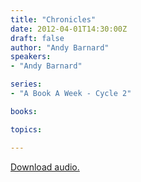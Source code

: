 ```yaml
---
title: "Chronicles"
date: 2012-04-01T14:30:00Z
draft: false
author: "Andy Barnard"
speakers:
- "Andy Barnard"

series:
- "A Book A Week - Cycle 2"

books:

topics:

---
```

[Download audio.](https://s3.amazonaws.com/highway/sermons/2012_04/01_Chronicles.mp3)